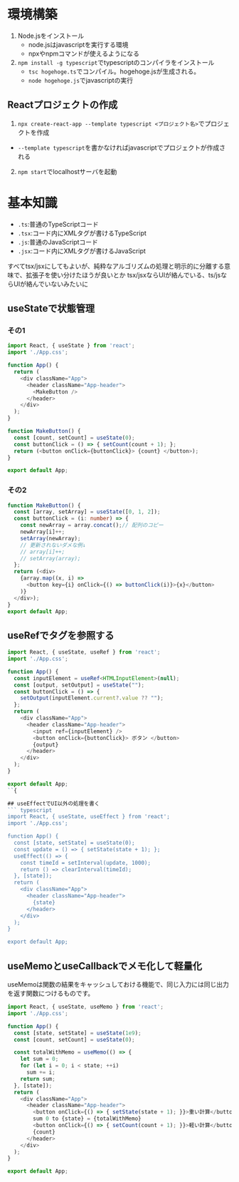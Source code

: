 # 環境構築
1. Node.jsをインストール
   - node.jsはjavascriptを実行する環境
   - npxやnpmコマンドが使えるようになる
2. `npm install -g typescript`でtypescriptのコンパイラをインストール
   - `tsc hogehoge.ts`でコンパイル。hogehoge.jsが生成される。
   - `node hogehoge.js`でjavascriptの実行

## Reactプロジェクトの作成
1. `npx create-react-app --template typescript <プロジェクト名>`でプロジェクトを作成
  - `--template typescript`を書かなければjavascriptでプロジェクトが作成される
2. `npm start`でlocalhostサーバを起動

# 基本知識
- `.ts`:普通のTypeScriptコード
- `.tsx`:コード内にXMLタグが書けるTypeScript
- `.js`:普通のJavaScriptコード
- `.jsx`:コード内にXMLタグが書けるJavaScript

すべてtsx/jsxにしてもよいが、純粋なアルゴリズムの処理と明示的に分離する意味で、拡張子を使い分けたほうが良いとか
tsx/jsxならUIが絡んでいる、ts/jsならUIが絡んでいないみたいに

## useStateで状態管理

### その1
``` typescript
import React, { useState } from 'react';
import './App.css';

function App() {
  return (
    <div className="App">
      <header className="App-header">
        <MakeButton />
      </header>
    </div>
  );
}

function MakeButton() {
  const [count, setCount] = useState(0);
  const buttonClick = () => { setCount(count + 1); };
  return (<button onClick={buttonClick}> {count} </button>);
}

export default App;
``` 

### その2
``` typescript
function MakeButton() {
  const [array, setArray] = useState([0, 1, 2]);
  const buttonClick = (i: number) => {
    const newArray = array.concat();// 配列のコピー
    newArray[i]++;
    setArray(newArray);
    // 更新されないダメな例↓
    // array[i]++;
    // setArray(array);
  };
  return (<div>
    {array.map((x, i) =>
      <button key={i} onClick={() => buttonClick(i)}>{x}</button>
    )}
  </div>);
}
export default App;
```

## useRefでタグを参照する
``` typescript
import React, { useState, useRef } from 'react';
import './App.css';

function App() {
  const inputElement = useRef<HTMLInputElement>(null);
  const [output, setOutput] = useState("");
  const buttonClick = () => {
    setOutput(inputElement.current?.value ?? "");
  };
  return (
    <div className="App">
      <header className="App-header">
        <input ref={inputElement} />
        <button onClick={buttonClick}> ボタン </button>
        {output}
      </header>
    </div>
  );
}

export default App;
``{

## useEffectでUI以外の処理を書く
``` typescript
import React, { useState, useEffect } from 'react';
import './App.css';

function App() {
  const [state, setState] = useState(0);
  const update = () => { setState(state + 1); };
  useEffect(() => {
    const timeId = setInterval(update, 1000);
    return () => clearInterval(timeId);
  }, [state]);
  return (
    <div className="App">
      <header className="App-header">
        {state}
      </header>
    </div>
  );
}

export default App;
```

## useMemoとuseCallbackでメモ化して軽量化
useMemoは関数の結果をキャッシュしておける機能で、同じ入力には同じ出力を返す関数につけるものです。
``` typescript
import React, { useState, useMemo } from 'react';
import './App.css';

function App() {
  const [state, setState] = useState(1e9);
  const [count, setCount] = useState(0);

  const totalWithMemo = useMemo(() => {
    let sum = 0;
    for (let i = 0; i < state; ++i)
      sum += i;
    return sum;
  }, [state]);
  return (
    <div className="App">
      <header className="App-header">
        <button onClick={() => { setState(state + 1); }}>重い計算</button>
        sum 0 to {state} = {totalWithMemo}
        <button onClick={() => { setCount(count + 1); }}>軽い計算</button>
        {count}
      </header>
    </div>
  );
}

export default App;
```
